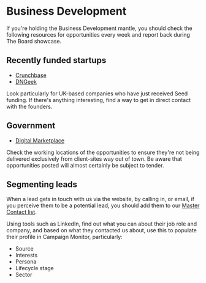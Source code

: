 # Business Development

If you're holding the Business Development mantle, you should check the following resources for opportunities every week and report back during The Board showcase.

## Recently funded startups

* [Crunchbase](https://www.crunchbase.com/funding-rounds)
* [DNGeek](http://dngeek.com/category/newly-funded/)

Look particularly for UK-based companies who have just received Seed funding. If there's anything interesting, find a way to get in direct contact with the founders.


## Government

* [Digital Marketplace](https://www.digitalmarketplace.service.gov.uk/digital-outcomes-and-specialists/opportunities)

Check the working locations of the opportunities to ensure they're not being delivered exclusively from client-sites way out of town. Be aware that opportunities posted will almost certainly be subject to tender.


## Segmenting leads

When a lead gets in touch with us via the website, by calling in, or email, if you perceive them to be a potential lead, you should add them to our [Master Contact list](https://madetech.createsend.com/subscribers/listDetail.aspx?listID=986BB7E62AE1EC90).

Using tools such as LinkedIn, find out what you can about their job role and company, and based on what they contacted us about, use this to populate their profile in Campaign Monitor, particularly:

- Source
- Interests
- Persona
- Lifecycle stage
- Sector
